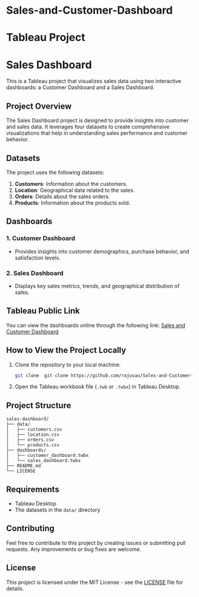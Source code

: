 # Sales-and-Customer-Dashboard
Tableau Project
=======
# Sales Dashboard

This is a Tableau project that visualizes sales data using two interactive dashboards: a Customer Dashboard and a Sales Dashboard.

## Project Overview

The Sales Dashboard project is designed to provide insights into customer and sales data. It leverages four datasets to create comprehensive visualizations that help in understanding sales performance and customer behavior.

## Datasets

The project uses the following datasets:
1. **Customers**: Information about the customers.
2. **Location**: Geographical data related to the sales.
3. **Orders**: Details about the sales orders.
4. **Products**: Information about the products sold.

## Dashboards

### 1. Customer Dashboard
- Provides insights into customer demographics, purchase behavior, and satisfaction levels.

### 2. Sales Dashboard
- Displays key sales metrics, trends, and geographical distribution of sales.

## Tableau Public Link

You can view the dashboards online through the following link: [Sales and Customer Dashboard](https://public.tableau.com/app/profile/rajusau/viz/SalesAndCustomerDashboard/CustomerDashboard)

## How to View the Project Locally

1. Clone the repository to your local machine:
    ```sh
    git clone  git clone https://github.com/rajusau/Sales-and-Customer-Dashboard.git
    ```
2. Open the Tableau workbook file (`.twb` or `.twbx`) in Tableau Desktop.

## Project Structure

```
sales-dashboard/
├── data/
│   ├── customers.csv
│   ├── location.csv
│   ├── orders.csv
│   └── products.csv
├── dashboards/
│   ├── customer_dashboard.twbx
│   └── sales_dashboard.twbx
├── README.md
└── LICENSE
```

## Requirements

- Tableau Desktop
- The datasets in the `data/` directory

## Contributing

Feel free to contribute to this project by creating issues or submitting pull requests. Any improvements or bug fixes are welcome.

## License

This project is licensed under the MIT License - see the [LICENSE](LICENSE) file for details.
